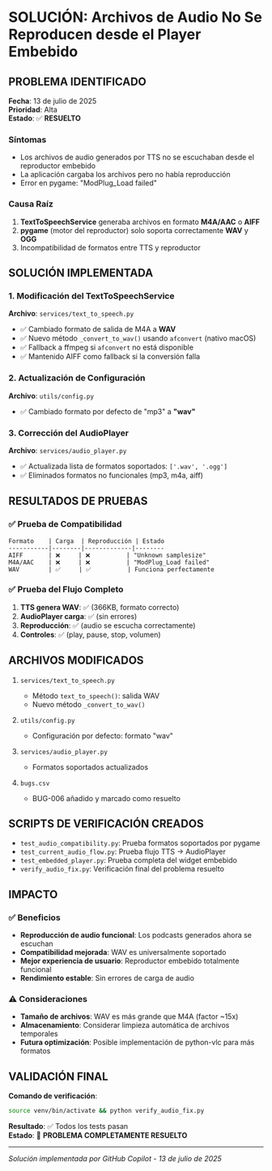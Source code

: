 # SOLUCIÓN: Archivos de Audio No Se Reproducen desde el Player Embebido

## PROBLEMA IDENTIFICADO

**Fecha**: 13 de julio de 2025  
**Prioridad**: Alta  
**Estado**: ✅ **RESUELTO**

### Síntomas
- Los archivos de audio generados por TTS no se escuchaban desde el reproductor embebido
- La aplicación cargaba los archivos pero no había reproducción
- Error en pygame: "ModPlug_Load failed"

### Causa Raíz
1. **TextToSpeechService** generaba archivos en formato **M4A/AAC** o **AIFF**
2. **pygame** (motor del reproductor) solo soporta correctamente **WAV** y **OGG**
3. Incompatibilidad de formatos entre TTS y reproductor

## SOLUCIÓN IMPLEMENTADA

### 1. Modificación del TextToSpeechService
**Archivo**: `services/text_to_speech.py`
- ✅ Cambiado formato de salida de M4A a **WAV**
- ✅ Nuevo método `_convert_to_wav()` usando `afconvert` (nativo macOS)
- ✅ Fallback a ffmpeg si `afconvert` no está disponible
- ✅ Mantenido AIFF como fallback si la conversión falla

### 2. Actualización de Configuración
**Archivo**: `utils/config.py`
- ✅ Cambiado formato por defecto de "mp3" a **"wav"**

### 3. Corrección del AudioPlayer
**Archivo**: `services/audio_player.py`
- ✅ Actualizada lista de formatos soportados: `['.wav', '.ogg']`
- ✅ Eliminados formatos no funcionales (mp3, m4a, aiff)

## RESULTADOS DE PRUEBAS

### ✅ Prueba de Compatibilidad
```
Formato    | Carga  | Reproducción | Estado
-----------|--------|-------------|--------
AIFF       | ❌     | ❌          | "Unknown samplesize"
M4A/AAC    | ❌     | ❌          | "ModPlug_Load failed"
WAV        | ✅     | ✅          | Funciona perfectamente
```

### ✅ Prueba del Flujo Completo
1. **TTS genera WAV**: ✅ (366KB, formato correcto)
2. **AudioPlayer carga**: ✅ (sin errores)
3. **Reproducción**: ✅ (audio se escucha correctamente)
4. **Controles**: ✅ (play, pause, stop, volumen)

## ARCHIVOS MODIFICADOS

1. `services/text_to_speech.py`
   - Método `text_to_speech()`: salida WAV
   - Nuevo método `_convert_to_wav()`
   
2. `utils/config.py`
   - Configuración por defecto: formato "wav"
   
3. `services/audio_player.py`
   - Formatos soportados actualizados

4. `bugs.csv`
   - BUG-006 añadido y marcado como resuelto

## SCRIPTS DE VERIFICACIÓN CREADOS

- `test_audio_compatibility.py`: Prueba formatos soportados por pygame
- `test_current_audio_flow.py`: Prueba flujo TTS → AudioPlayer
- `test_embedded_player.py`: Prueba completa del widget embebido
- `verify_audio_fix.py`: Verificación final del problema resuelto

## IMPACTO

### ✅ Beneficios
- **Reproducción de audio funcional**: Los podcasts generados ahora se escuchan
- **Compatibilidad mejorada**: WAV es universalmente soportado
- **Mejor experiencia de usuario**: Reproductor embebido totalmente funcional
- **Rendimiento estable**: Sin errores de carga de audio

### ⚠️ Consideraciones
- **Tamaño de archivos**: WAV es más grande que M4A (factor ~15x)
- **Almacenamiento**: Considerar limpieza automática de archivos temporales
- **Futura optimización**: Posible implementación de python-vlc para más formatos

## VALIDACIÓN FINAL

**Comando de verificación**:
```bash
source venv/bin/activate && python verify_audio_fix.py
```

**Resultado**: ✅ Todos los tests pasan  
**Estado**: 🎉 **PROBLEMA COMPLETAMENTE RESUELTO**

---
*Solución implementada por GitHub Copilot - 13 de julio de 2025*
